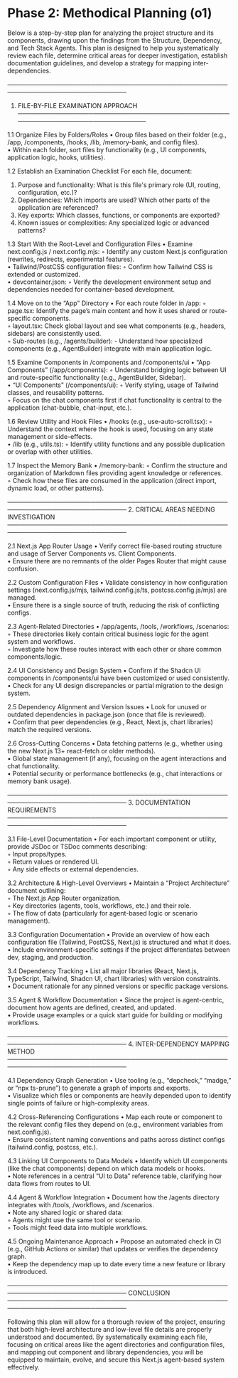 # Phase 2: Methodical Planning (o1)

Below is a step-by-step plan for analyzing the project structure and its components, drawing upon the findings from the Structure, Dependency, and Tech Stack Agents. This plan is designed to help you systematically review each file, determine critical areas for deeper investigation, establish documentation guidelines, and develop a strategy for mapping inter-dependencies.

─────────────────────────────────────────────────────────────────────────────
1. FILE-BY-FILE EXAMINATION APPROACH
─────────────────────────────────────────────────────────────────────────────

1.1 Organize Files by Folders/Roles
   • Group files based on their folder (e.g., /app, /components, /hooks, /lib, /memory-bank, and config files).  
   • Within each folder, sort files by functionality (e.g., UI components, application logic, hooks, utilities).

1.2 Establish an Examination Checklist
   For each file, document:
   1) Purpose and functionality: What is this file's primary role (UI, routing, configuration, etc.)?  
   2) Dependencies: Which imports are used? Which other parts of the application are referenced?  
   3) Key exports: Which classes, functions, or components are exported?  
   4) Known issues or complexities: Any specialized logic or advanced patterns?

1.3 Start With the Root-Level and Configuration Files
   • Examine next.config.js / next.config.mjs:
     ◦ Identify any custom Next.js configuration (rewrites, redirects, experimental features).  
   • Tailwind/PostCSS configuration files:
     ◦ Confirm how Tailwind CSS is extended or customized.  
   • devcontainer.json:
     ◦ Verify the development environment setup and dependencies needed for container-based development.  

1.4 Move on to the “App” Directory
   • For each route folder in /app:
     ◦ page.tsx: Identify the page’s main content and how it uses shared or route-specific components.  
     ◦ layout.tsx: Check global layout and see what components (e.g., headers, sidebars) are consistently used.  
     ◦ Sub-routes (e.g., /agents/builder):
       - Understand how specialized components (e.g., AgentBuilder) integrate with main application logic.  

1.5 Examine Components in /components and /components/ui
   • “App Components” (/app/components):
     ◦ Understand bridging logic between UI and route-specific functionality (e.g., AgentBuilder, Sidebar).  
   • “UI Components” (/components/ui):
     ◦ Verify styling, usage of Tailwind classes, and reusability patterns.  
     ◦ Focus on the chat components first if chat functionality is central to the application (chat-bubble, chat-input, etc.).  

1.6 Review Utility and Hook Files
   • /hooks (e.g., use-auto-scroll.tsx):
     ◦ Understand the context where the hook is used, focusing on any state management or side-effects.  
   • /lib (e.g., utils.ts):
     ◦ Identify utility functions and any possible duplication or overlap with other utilities.  

1.7 Inspect the Memory Bank
   • /memory-bank:
     ◦ Confirm the structure and organization of Markdown files providing agent knowledge or references.  
     ◦ Check how these files are consumed in the application (direct import, dynamic load, or other patterns).  

─────────────────────────────────────────────────────────────────────────────
2. CRITICAL AREAS NEEDING INVESTIGATION
─────────────────────────────────────────────────────────────────────────────

2.1 Next.js App Router Usage
   • Verify correct file-based routing structure and usage of Server Components vs. Client Components.  
   • Ensure there are no remnants of the older Pages Router that might cause confusion.

2.2 Custom Configuration Files
   • Validate consistency in how configuration settings (next.config.js/mjs, tailwind.config.js/ts, postcss.config.js/mjs) are managed.  
   • Ensure there is a single source of truth, reducing the risk of conflicting configs.

2.3 Agent-Related Directories
   • /app/agents, /tools, /workflows, /scenarios:  
     ◦ These directories likely contain critical business logic for the agent system and workflows.  
     ◦ Investigate how these routes interact with each other or share common components/logic.

2.4 UI Consistency and Design System
   • Confirm if the Shadcn UI components in /components/ui have been customized or used consistently.  
   • Check for any UI design discrepancies or partial migration to the design system.

2.5 Dependency Alignment and Version Issues
   • Look for unused or outdated dependencies in package.json (once that file is reviewed).  
   • Confirm that peer dependencies (e.g., React, Next.js, chart libraries) match the required versions.

2.6 Cross-Cutting Concerns
   • Data fetching patterns (e.g., whether using the new Next.js 13+ react-fetch or older methods).  
   • Global state management (if any), focusing on the agent interactions and chat functionality.  
   • Potential security or performance bottlenecks (e.g., chat interactions or memory bank usage).

─────────────────────────────────────────────────────────────────────────────
3. DOCUMENTATION REQUIREMENTS
─────────────────────────────────────────────────────────────────────────────

3.1 File-Level Documentation
   • For each important component or utility, provide JSDoc or TSDoc comments describing:  
     ◦ Input props/types.  
     ◦ Return values or rendered UI.  
     ◦ Any side effects or external dependencies.

3.2 Architecture & High-Level Overviews
   • Maintain a “Project Architecture” document outlining:  
     ◦ The Next.js App Router organization.  
     ◦ Key directories (agents, tools, workflows, etc.) and their role.  
     ◦ The flow of data (particularly for agent-based logic or scenario management).

3.3 Configuration Documentation
   • Provide an overview of how each configuration file (Tailwind, PostCSS, Next.js) is structured and what it does.  
   • Include environment-specific settings if the project differentiates between dev, staging, and production.

3.4 Dependency Tracking
   • List all major libraries (React, Next.js, TypeScript, Tailwind, Shadcn UI, chart libraries) with version constraints.  
   • Document rationale for any pinned versions or specific package versions.

3.5 Agent & Workflow Documentation
   • Since the project is agent-centric, document how agents are defined, created, and updated.  
   • Provide usage examples or a quick start guide for building or modifying workflows.

─────────────────────────────────────────────────────────────────────────────
4. INTER-DEPENDENCY MAPPING METHOD
─────────────────────────────────────────────────────────────────────────────

4.1 Dependency Graph Generation
   • Use tooling (e.g., “depcheck,” “madge,” or “npx ts-prune”) to generate a graph of imports and exports.  
   • Visualize which files or components are heavily depended upon to identify single points of failure or high-complexity areas.

4.2 Cross-Referencing Configurations
   • Map each route or component to the relevant config files they depend on (e.g., environment variables from next.config.js).  
   • Ensure consistent naming conventions and paths across distinct configs (tailwind.config, postcss, etc.).

4.3 Linking UI Components to Data Models
   • Identify which UI components (like the chat components) depend on which data models or hooks.  
   • Note references in a central “UI to Data” reference table, clarifying how data flows from routes to UI.

4.4 Agent & Workflow Integration
   • Document how the /agents directory integrates with /tools, /workflows, and /scenarios.  
   • Note any shared logic or shared data:  
     ◦ Agents might use the same tool or scenario.  
     ◦ Tools might feed data into multiple workflows.

4.5 Ongoing Maintenance Approach
   • Propose an automated check in CI (e.g., GitHub Actions or similar) that updates or verifies the dependency graph.  
   • Keep the dependency map up to date every time a new feature or library is introduced.

─────────────────────────────────────────────────────────────────────────────
CONCLUSION
─────────────────────────────────────────────────────────────────────────────

Following this plan will allow for a thorough review of the project, ensuring that both high-level architecture and low-level file details are properly understood and documented. By systematically examining each file, focusing on critical areas like the agent directories and configuration files, and mapping out component and library dependencies, you will be equipped to maintain, evolve, and secure this Next.js agent-based system effectively.